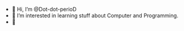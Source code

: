 - 👋 Hi, I’m @Dot-dot-perioD
- 👀 I’m interested in learning stuff about Computer and Programming.
- 🌱 

<!---
Dot-dot-perioD/Dot-dot-perioD is a ✨ special ✨ repository because its `README.md` (this file) appears on your GitHub profile.
You can click the Preview link to take a look at your changes.
--->
